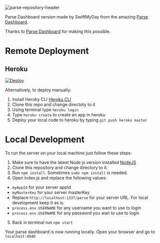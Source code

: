 
![parse-repository-header](https://swiftmyday.github.io/Deposit/Dashboard-banner-2.png)

Parse Dashboard version made by SwiftMyDay from the amazing [Parse Dashboard](https://github.com/parse-community/parse-dashboard). 

Thanks to [Parse Dashboard]([https://github.com/ParsePlatform/parse-server](https://github.com/parse-community/parse-dashboard)) for making this possible.



# Remote Deployment

## Heroku

[![Deploy](https://www.herokucdn.com/deploy/button.svg)](https://heroku.com/deploy?template=https://github.com/swiftmyday/ParseDashboard-SwiftMyDay)

Alternatively, to deploy manually:

1. Install Heroky CLI [Heroku CLI](https://devcenter.heroku.com/articles/heroku-cli)
2. Clone this repo and change directoty to it
3. Using terminal type `heroku login`
4. Type `heroku create` to create an app in heroku
5. Deploy your local code to heroku by typing `git push heroku master`


# Local Development

To run the server on your local machine just follow these steps:

1. Make sure to have the latest Node js version installed [NodeJS](https://nodejs.org/en)
2. Clone this repository and change directory to it.
3. Run `npm install`. Sometimes `sudo npm install` is needed.
4. Open index.js and replace the following values:

  - `myAppId` for your server appId
  - `myMasterKey` for your server masterKey
  -  Replace `http://localhost:1337/parse` for your server URL. For local development keep it as is.
  - `process.env.USERNAME` for any username you want to use to login
  - `process.env.USERNAME` for any password you wan to use to login

5. Back in terminal run `npm start`

Your parse dashboard is now running locally. Open your browser and go to `localhost:4040`


[license-svg]: https://img.shields.io/badge/license-BSD-lightgrey.svg
[license-link]: LICENSE
[open-collective-link]: https://opencollective.com/parse-server
